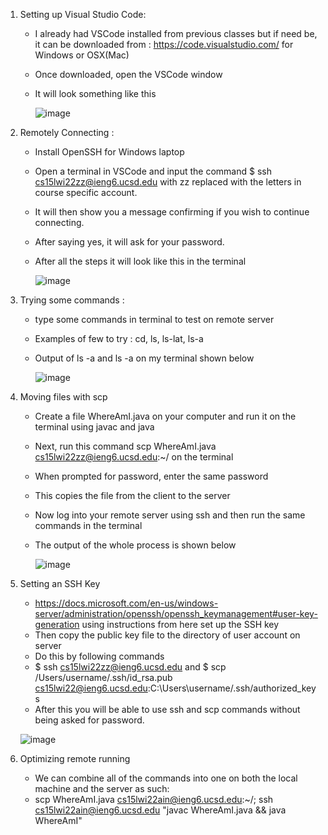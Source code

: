 1. Setting up Visual Studio Code:
   - I already had VSCode installed from previous classes but if need be, it can be downloaded from : https://code.visualstudio.com/ for Windows or OSX(Mac)
   - Once downloaded, open the VSCode window
   - It will look something like this
   
      ![image](https://user-images.githubusercontent.com/97641897/149424347-a3918030-49b1-4ea8-bcbb-5cacd6e48a77.png)
 
 2. Remotely Connecting :
    - Install OpenSSH for Windows laptop
    - Open a terminal in VSCode and input the command $ ssh cs15lwi22zz@ieng6.ucsd.edu with zz replaced with the letters in course specific account. 
    - It will then show you a message confirming if you wish to continue connecting. 
    - After saying yes, it will ask for your password. 
    - After all the steps it will look like this in the terminal

        ![image](https://user-images.githubusercontent.com/97641897/149426038-a5de1d38-6fcf-4554-bd13-2a83fba76172.png)

3. Trying some commands : 
    - type some commands in terminal to test on remote server 
    - Examples of few to try : cd, ls, ls-lat, ls-a
    - Output of ls -a and ls -a on my terminal shown below
    
      ![image](https://user-images.githubusercontent.com/97641897/149426825-fc7f8023-2d88-4e12-8c97-db3a56e02c23.png)

4. Moving files with scp
    - Create a file WhereAmI.java on your computer and run it on the terminal using javac and java
    - Next, run this command scp WhereAmI.java cs15lwi22zz@ieng6.ucsd.edu:~/ on the terminal
    - When prompted for password, enter the same password
    - This copies the file from the client to the server
    - Now log into your remote server using ssh and then run the same commands in the terminal
    - The output of the whole process is shown below

      ![image](https://user-images.githubusercontent.com/97641897/149428043-66a3c22d-aad5-4cfc-8668-1809b1848e8d.png)
      
5. Setting an SSH Key
    - https://docs.microsoft.com/en-us/windows-server/administration/openssh/openssh_keymanagement#user-key-generation using instructions from here set up the SSH key
    - Then copy the public key file to the directory of user account on server
    - Do this by following commands
    - $ ssh cs15lwi22zz@ieng6.ucsd.edu and $ scp /Users/username/.ssh/id_rsa.pub cs15lwi22@ieng6.ucsd.edu:C:\Users\username/.ssh/authorized_keys 
    - After this you will be able to use ssh and scp commands without being asked for password.

   ![image](https://user-images.githubusercontent.com/97641897/149431993-01c50847-77f8-4e1f-b04b-3b4e029314d6.png)
   
6. Optimizing remote running
    - We can combine all of the commands into one on both the local machine and the server as such:
    - scp WhereAmI.java cs15lwi22ain@ieng6.ucsd.edu:~/; ssh cs15lwi22ain@ieng6.ucsd.edu "javac WhereAmI.java && java WhereAmI"
    
    




